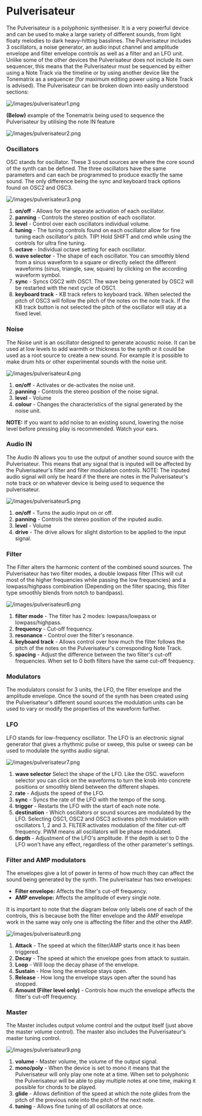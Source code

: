 # Pulverisateur

The Pulverisateur is a polyphonic synthesiser. It is a very powerful
device and can be used to make a large variety of different sounds, from
light floaty melodies to dark heavy-hitting basslines. The Pulverisateur
includes 3 oscillators, a noise generator, an audio input channel and
amplitude envelope and filter envelope controls as well as a filter and
an LFO unit. Unlike some of the other devices the Pulverisateur does not
include its own sequencer, this means that the Pulverisateur must be
sequenced by either using a Note Track via the timeline or by using
another device like the Tonematrix as a sequencer (for maximum editing
power using a Note Track is advised). The Pulverisateur can be broken
down into easily understood sections:

![/images/pulverisateur1.png](/images/pulverisateur1.png
"/images/pulverisateur1.png")

**(Below)** example of the Tonematrix being used to sequence the
Pulverisateur by utilising the note IN feature

![/images/pulverisateur2.png](/images/pulverisateur2.png
"/images/pulverisateur2.png")

### Oscillators

OSC stands for oscillator. These 3 sound sources are where the core
sound of the synth can be defined. The three oscillators have the same
parameters and can each be programmed to produce exactly the same sound.
The only difference being the sync and keyboard track options found on
OSC2 and OSC3.

![/images/pulverisateur3.png](/images/pulverisateur3.png
"/images/pulverisateur3.png")

1.  **on/off** - Allows for the separate activation of each oscillator.
2.  **panning** - Controls the stereo position of each oscillator.
3.  **level** - Control over each oscillators individual volume.
4.  **tuning** - The tuning controls found on each oscillator allow for
    fine tuning each oscillator's pitch. TIP\! Hold SHIFT and cmd while
    using the controls for ultra fine tuning.
5.  **octave** - Individual octave setting for each oscillator.
6.  **wave selector** - The shape of each oscillator. You can smoothly
    blend from a sinus waveform to a square or directly select the
    different waveforms (sinus, triangle, saw, square) by clicking on
    the according waveform symbol.
7.  **sync** - Syncs OSC2 with OSC1. The wave being generated by OSC2
    will be restarted with the next cycle of OSC1.
8.  **keyboard track** - KB track refers to keyboard track. When
    selected the pitch of OSC3 will follow the pitch of the notes on the
    note track. If the KB track button is not selected the pitch of the
    oscillator will stay at a fixed level.

### Noise

The Noise unit is an oscillator designed to generate acoustic noise. It
can be used at low levels to add warmth or thickness to the synth or it
could be used as a root source to create a new sound. For example it is
possible to make drum hits or other experimental sounds with the noise
unit.

![/images/pulverisateur4.png](/images/pulverisateur4.png
"/images/pulverisateur4.png")

1.  **on/off** - Activates or de-activates the noise unit.
2.  **panning** - Controls the stereo position of the noise signal.
3.  **level** - Volume
4.  **colour** - Changes the characteristics of the signal generated by
    the noise unit.

**NOTE:** If you want to add noise to an existing sound, lowering the
noise level before pressing play is recommended. Watch your ears.

### Audio IN

The Audio IN allows you to use the output of another sound source with
the Pulverisateur. This means that any signal that is inputed will be
affected by the Pulverisateur's filter and filter modulation controls.
NOTE: The inputed audio signal will only be heard if the there are notes
in the Pulverisateur's note track or on whatever device is being used to
sequence the pulverisateur.

![/images/pulverisateur5.png](/images/pulverisateur5.png
"/images/pulverisateur5.png")

1.  **on/off** - Turns the audio input on or off.
2.  **panning** - Controls the stereo position of the inputed audio.
3.  **level** - Volume
4.  **drive** - The drive allows for slight distortion to be applied to
    the input signal.

### Filter

The Filter alters the harmonic content of the combined sound sources.
The Pulverisateur has two filter modes, a double lowpass filter (This
will cut most of the higher frequencies while passing the low
frequencies) and a lowpass/highpass combination (Depending on the filter
spacing, this filter type smoothly blends from notch to bandpass).

![/images/pulverisateur6.png](/images/pulverisateur6.png
"/images/pulverisateur6.png")

1.  **filter mode** - The filter has 2 modes: lowpass/lowpass or
    lowpass/highpass.
2.  **frequency** - Cut-off frequency.
3.  **resonance** - Control over the filter's resonance.
4.  **keyboard track** - Allows control over how much the filter follows
    the pitch of the notes on the Pulverisateur's corresponding Note
    Track.
5.  **spacing** - Adjust the difference between the two filter's cut-off
    frequencies. When set to 0 both filters have the same cut-off
    frequency.

### Modulators

The modulators consist for 3 units, the LFO, the filter envelope and the
amplitude envelope. Once the sound of the synth has been created using
the Pulverisateur's different sound sources the modulation units can be
used to vary or modify the properties of the waveform further.

### LFO

LFO stands for low-frequency oscillator. The LFO is an electronic signal
generator that gives a rhythmic pulse or sweep, this pulse or sweep can
be used to modulate the synths audio signal.

![/images/pulverisateur7.png](/images/pulverisateur7.png
"/images/pulverisateur7.png")

1.  **wave selector** Select the shape of the LFO. Like the OSC.
    waveform selector you can click on the waveforms to turn the knob
    into concrete positions or smoothly blend between the different
    shapes.
2.  **rate** - Adjusts the speed of the LFO.
3.  **sync** - Syncs the rate of the LFO with the tempo of the song.
4.  **trigger** - Restarts the LFO with the start of each note note.
5.  **destination** - Which oscillators or sound sources are modulated
    by the LFO. Selecting OSC1, OSC2 and OSC3 activates pitch modulation
    with oscillators 1, 2 and 3. FILTER activates modulation of the
    filter cut-off frequency. PWM means all oscillators will be phase
    modulated.
6.  **depth** - Adjustment of the LFO's amplitude. If the depth is set
    to 0 the LFO won't have any effect, regardless of the other
    parameter's settings.

### Filter and AMP modulators

The envelopes give a lot of power in terms of how much they can affect
the sound being generated by the synth. The pulverisateur has two
envelopes:

  - **Filter envelope:** Affects the filter's cut-off frequency.
  - **AMP envelope:** Affects the amplitude of every single note.

It is important to note that the diagram below only labels one of each
of the controls, this is because both the filter envelope and the AMP
envelope work in the same way only one is affecting the filter and the
other the AMP.

![/images/pulverisateur8.png](/images/pulverisateur8.png
"/images/pulverisateur8.png")

1.  **Attack** - The speed at which the filter/AMP starts once it has
    been triggered.
2.  **Decay** - The speed at which the envelope goes from attack to
    sustain.
3.  **Loop** - Will loop the decay phase of the envelope.
4.  **Sustain** - How long the envelope stays open.
5.  **Release** - How long the envelope stays open after the sound has
    stopped.
6.  **Amount (Filter level only)** - Controls how much the envelope
    affects the filter's cut-off frequency.

### Master

The Master includes output volume control and the output itself (just
above the master volume control). The master also includes the
Pulverisateur's master tuning control.

![/images/pulverisateur9.png](/images/pulverisateur9.png
"/images/pulverisateur9.png")

1.  **volume** - Master volume, the volume of the output signal.
2.  **mono/poly** - When the device is set to mono it means that the
    Pulverisateur will only play one note at a time. When set to
    polyphonic the Pulverisateur will be able to play multiple notes at
    one time, making it possible for chords to be played.
3.  **glide** - Allows definition of the speed at which the note glides
    from the pitch of the previous note into the pitch of the next note.
4.  **tuning** - Allows fine tuning of all oscillators at once.
